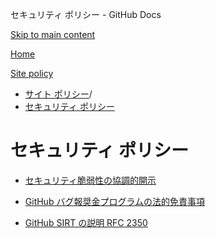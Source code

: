 セキュリティ ポリシー - GitHub Docs

[Skip to main content](#main-content)

[Home](/ja)

[Site policy](/ja/site-policy)

* [サイト ポリシー](/ja/site-policy)/
* [セキュリティ ポリシー](/ja/site-policy/security-policies)

セキュリティ ポリシー
==========

* [セキュリティ脆弱性の協調的開示](/ja/site-policy/security-policies/coordinated-disclosure-of-security-vulnerabilities)

* [GitHub バグ報奨金プログラムの法的免責事項](/ja/site-policy/security-policies/github-bug-bounty-program-legal-safe-harbor)

* [GitHub SIRT の説明 RFC 2350](/ja/site-policy/security-policies/github-sirt-description-rfc-2350)
